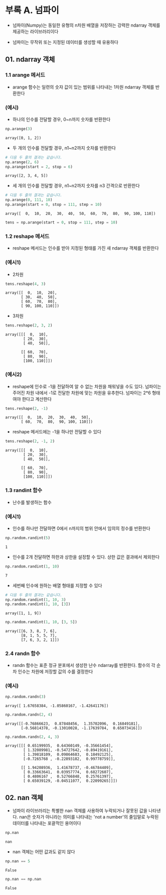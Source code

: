 # 부록 A. 넘파이

- 넘파이(Numpy)는 동일한 유형의 n차원 배열을 저장하는 강력한 ndarray 객체를 제공하는 라이브러리이다

- 넘파이는 무작위 또는 지정된 데이터를 생성할 때 유용하다



## 01. ndarray 객체



### 1.1 arange 메서드

- arange 함수는 일련의 숫자 값이 있는 범위를 나타내는 1차원 ndarray 객체를 반환한다



### (예시)

- 하나의 인수를 전달할 경우, 0~n까지 숫자를 반환한다

```python
np.arange(3)
```

```
array([0, 1, 2])
```



- 두 개의 인수를 전달할 경우, n1~n2까지 숫자를 반환한다

```python
# 다음 두 줄의 결과는 같습니다.
np.arange(2, 6)
np.arange(start = 2, stop = 6)
```

```
array([2, 3, 4, 5])
```



- 세 개의 인수를 전달할 경우, n1~n2까지 숫자를 n3 간격으로 반환한다

```python
# 다음 두 줄의 결과는 같습니다.
np.arange(0, 111, 10)
np.arange(start = 0, stop = 111, step = 10)
```

```
array([  0,  10,  20,  30,  40,  50,  60,  70,  80,  90, 100, 110])
```



```python
tens = np.arange(start = 0, stop = 111, step = 10)
```



### 1.2 reshape 메서드

- reshape 메서드는 인수를 받아 지정된 형태를 가진 새 ndarray 객체를 반환한다



### (예시1)

- 2차원

```python
tens.reshape(4, 3)
```

```
array([[  0,  10,  20],
       [ 30,  40,  50],
       [ 60,  70,  80],
       [ 90, 100, 110]])
```



- 3차원

```python
tens.reshape(2, 3, 2)
```

```
array([[[  0,  10],
        [ 20,  30],
        [ 40,  50]],

       [[ 60,  70],
        [ 80,  90],
        [100, 110]]])
```



### (예시2)

- reshape에 인수로 -1을 전달하여 알 수 없는 차원을 채워넣을 수도 있다. 넘파이는 주어진 차원 내에서 -1로 전달한 차원에 맞는 차원을 유추한다. 넘파이는 2*6 형태여야 한다고 계산한다

```python
tens.reshape(2, -1)
```

```
array([[  0,  10,  20,  30,  40,  50],
       [ 60,  70,  80,  90, 100, 110]])
```



- reshape 메서드에는 -1을 하나만 전달할 수 있다

```python
tens.reshape(2, -1, 2)
```

```
array([[[  0,  10],
        [ 20,  30],
        [ 40,  50]],

       [[ 60,  70],
        [ 80,  90],
        [100, 110]]])
```



### 1.3 randint 함수

- 난수를 발생하는 함수



### (예시1)

- 인수를 하나만 전달하면 0에서 n까지의 범위 안에서 임의의 정수를 반환한다

```python
np.random.randint(5)
```

```
1
```



- 인수를 2개 전달하면 하한과 상한을 설정할 수 있다. 상한 값은 결과에서 제외한다

```python
np.random.randint(1, 10)
```

```
7
```



- 세번째 인수에 원하는 배열 형태를 지정할 수 있다

```python
# 다음 두 줄의 결과는 같습니다.
np.random.randint(1, 10, 3)
np.random.randint(1, 10, [3])
```

```
array([1, 1, 9])
```



```python
np.random.randint(1, 10, [3, 5])
```

```
array([[6, 3, 8, 7, 6],
       [8, 1, 5, 5, 7],
       [7, 6, 3, 2, 1]])
```



### 2.4 randn 함수

- randn 함수는 표준 정규 분포에서 생성한 난수 ndarray를 반환한다. 함수의 각 순차 인수는 차원에 저장할 값의 수를 결정한다



### (예시)

```python
np.random.randn(3)
```

```
array([ 1.67658384, -1.05860167, -1.42641176])
```



```python
np.random.randn(2, 4)
```

```
array([[-0.76866623,  0.87848456,  1.35702096,  0.16849181],
       [-0.56814378, -0.13010028, -1.17639784,  0.65073416]])
```



```python
np.random.randn(2, 4, 3)
```

```
array([[[ 0.65199935,  0.64360149, -0.35661454],
        [ 1.32089981, -0.54727642, -0.89419161],
        [ 1.39818109,  0.09864683,  0.18492125],
        [-0.7265768 , -0.22893182,  0.99778759]],

       [[ 1.94208936,  1.41678737, -0.46784409],
        [ 0.33663641,  0.03957774,  0.68272607],
        [ 0.4806167 ,  0.52766848,  0.25761397],
        [ 0.65039129, -0.04511077,  0.22099265]]])
```



## 02. nan 객체

- 넘파이 라이브러리는 특별한 nan 객체를 사용하여 누락되거나 잘못된 값을 나타낸다. nan은 숫자가 아니라는 의미를 나타내는 'not a number'의 줄임말로 누락된 데이터를 나타내는 포괄적인 용어이다

```python
np.nan
```

```
nan
```



- nan 객체는 어떤 값과도 같지 않다

```python
np.nan == 5
```

```
False
```



```python
np.nan == np.nan
```

```
False
```

